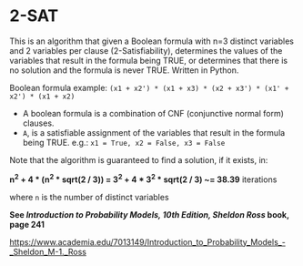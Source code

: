 # 2-SAT
This is an algorithm that given a Boolean formula with n=3 distinct variables and 2 variables per clause (2-Satisfiability), determines the values of the variables that result in the formula being TRUE, or determines that there is no solution and the formula is never TRUE. Written in Python.

Boolean formula example:
`(x1 + x2') * (x1 + x3) * (x2 + x3') * (x1' + x2') * (x1 + x2)`

- A boolean formula is a combination of CNF (conjunctive normal form) clauses.
- `A`, is a satisfiable assignment of the variables that result in the formula being TRUE. e.g.: `x1 = True, x2 = False, x3 = False`

Note that the algorithm is guaranteed to find a solution, if it exists, in:

**n<sup>2</sup> + 4 * (n<sup>2</sup> * sqrt(2 / 3)) = 3<sup>2</sup> + 4 * 3<sup>2</sup> * sqrt(2 / 3) ~= 38.39** iterations

where `n` is the number of distinct variables


**See *Introduction to Probability Models, 10th Edition, Sheldon Ross* book, page 241**

https://www.academia.edu/7013149/Introduction_to_Probability_Models_-_Sheldon_M-1._Ross
